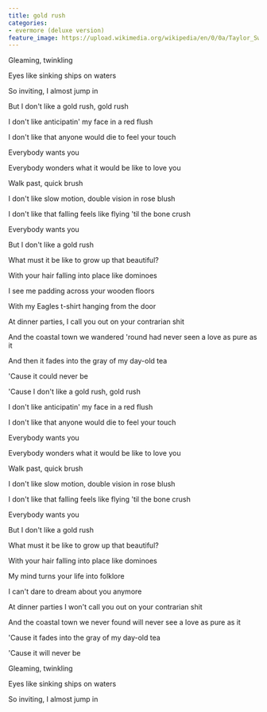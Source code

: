 ```yaml
---
title: ​gold rush
categories:
- evermore (deluxe version)
feature_image: https://upload.wikimedia.org/wikipedia/en/0/0a/Taylor_Swift_-_Evermore.png
--- 
```

Gleaming, twinkling

Eyes like sinking ships on waters

So inviting, I almost jump in

But I don't like a gold rush, gold rush

I don't like anticipatin' my face in a red flush

I don't like that anyone would die to feel your touch

Everybody wants you

Everybody wonders what it would be like to love you

Walk past, quick brush

I don't like slow motion, double vision in rose blush

I don't like that falling feels like flying 'til the bone crush

Everybody wants you

But I don't like a gold rush

What must it be like to grow up that beautiful?

With your hair falling into place like dominoes

I see me padding across your wooden floors

With my Eagles t-shirt hanging from the door

At dinner parties, I call you out on your contrarian shit

And the coastal town we wandered 'round had nеver seen a love as pure as it

And thеn it fades into the gray of my day-old tea

'Cause it could never be

'Cause I don't like a gold rush, gold rush

I don't like anticipatin' my face in a red flush

I don't like that anyone would die to feel your touch

Everybody wants you

Everybody wonders what it would be like to love you

Walk past, quick brush

I don't like slow motion, double vision in rose blush

I don't like that falling feels like flying 'til the bone crush

Everybody wants you

But I don't like a gold rush

What must it be like to grow up that beautiful?

With your hair falling into place like dominoes

My mind turns your life into folklore

I can't dare to dream about you anymore

At dinner parties I won't call you out on your contrarian shit

And the coastal town we never found will never see a love as pure as it

'Cause it fades into the gray of my day-old tea

'Cause it will never be

Gleaming, twinkling

Eyes like sinking ships on waters

So inviting, I almost jump in